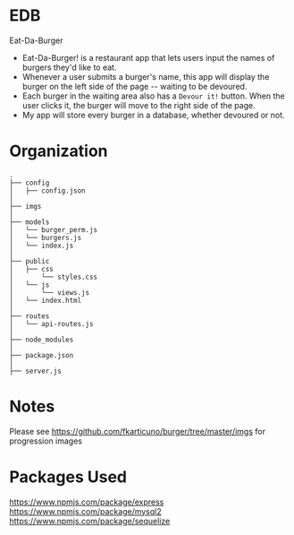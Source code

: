 # EDB
Eat-Da-Burger

* Eat-Da-Burger! is a restaurant app that lets users input the names of burgers they'd like to eat.
* Whenever a user submits a burger's name, this app will display the burger on the left side of the page -- waiting to be devoured.
* Each burger in the waiting area also has a `Devour it!` button. When the user clicks it, the burger will move to the right side of the page.
* My app will store every burger in a database, whether devoured or not.

# Organization
```
.
├── config
│   ├── config.json
│
├── imgs 
│ 
├── models
│   └── burger_perm.js
│   └── burgers.js
│   └── index.js
│
├── public
│   ├── css
│       └── styles.css
│   └── js
│       └── views.js
│   └── index.html
│
├── routes
│   └── api-routes.js
│ 
├── node_modules
│ 
├── package.json
│
├── server.js
```
# Notes
Please see https://github.com/fkarticuno/burger/tree/master/imgs for progression images

# Packages Used
https://www.npmjs.com/package/express
https://www.npmjs.com/package/mysql2
https://www.npmjs.com/package/sequelize

